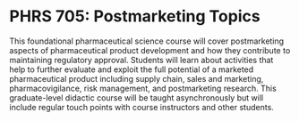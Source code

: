 # PHRS 705: Postmarketing Topics

This foundational pharmaceutical science course will cover postmarketing aspects of pharmaceutical product development and how they contribute to maintaining regulatory approval. Students will learn about activities that help to further evaluate and exploit the full potential of a marketed pharmaceutical product including supply chain, sales and marketing, pharmacovigilance, risk management, and postmarketing research. This graduate-level didactic course will be taught asynchronously but will include regular touch points with course instructors and other students.